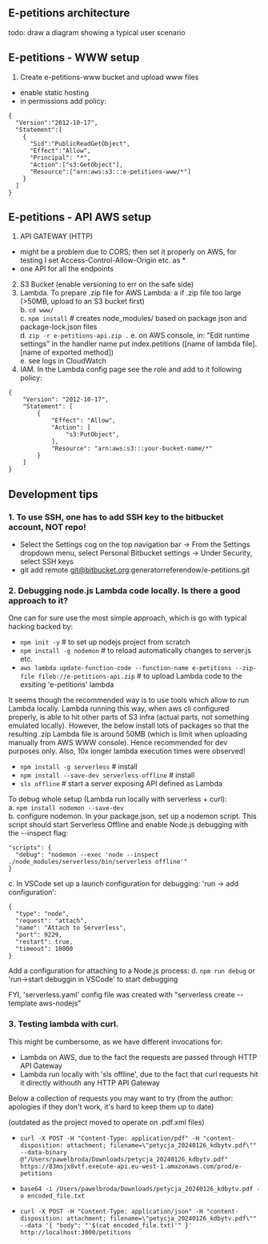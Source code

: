## E-petitions architecture

todo: draw a diagram showing a typical user scenario

## E-petitions - WWW setup
1. Create e-petitions-www bucket and upload www files
- enable static hosting
- in permissions add policy:
```
{
  "Version":"2012-10-17",
  "Statement":[
    {
      "Sid":"PublicReadGetObject",
      "Effect":"Allow",
      "Principal": "*",
      "Action":["s3:GetObject"],
      "Resource":["arn:aws:s3:::e-petitions-www/*"]
    }
  ]
}
```

## E-petitions - API AWS setup
1. API GATEWAY (HTTP)
- might be a problem due to CORS; then set it properly on AWS, for testing I set Access-Control-Allow-Origin etc. as *
- one API for all the endpoints 
2. S3 Bucket (enable versioning to err on the safe side)
3. Lambda. To prepare .zip file for AWS Lambda:
  a   if .zip file too large (>50MB, upload to an S3 bucket first)  
  b. `cd www/`  
  c. `npm install` # creates node_modules/ based on package json and package-lock.json files  
  d. `zip -r e-petitions-api.zip .`
  e. on AWS console, in: "Edit runtime settings" in the   handler name put index.petitions ([name of lambda file].[name of exported method])  
  e. see logs in CloudWatch
4. IAM. In the Lambda config page see the role and add to it following policy:
```
{
    "Version": "2012-10-17",
    "Statement": [
        {
            "Effect": "Allow",
            "Action": [
                "s3:PutObject",
            ],
            "Resource": "arn:aws:s3:::your-bucket-name/*"
        }
    ]
}
```
## Development tips
### 1. To use SSH, one has to add SSH key to the bitbucket account, NOT repo! 
- Select the Settings cog on the top navigation bar -> From the Settings dropdown menu, select Personal Bitbucket settings -> Under Security, select SSH keys
- git add remote git@bitbucket.org:generatorreferendow/e-petitions.git

### 2. Debugging node.js Lambda code locally. Is there a good approach to it? 
One can for sure use the most simple approach, which is go with typical hacking backed by:
- `npm init -y` # to set up nodejs project from scratch
- `npm install -g nodemon` # to reload automatically changes to server.js etc.
- `aws lambda update-function-code --function-name e-petitions --zip-file fileb://e-petitions-api.zip` # to upload Lambda code to the exsiting 'e-petitions' lambda

It seems though the recommended way is to use tools which allow to run Lambda locally. Lambda running this way, when aws cli configured properly, is able to hit other parts of S3 infra (actual parts, not something emulated locally).
However, the below install lots of packages so that the resulting .zip Lambda file is around 50MB (which is limit when uploading manually from AWS WWW console). Hence recommended for dev purposes only. Also, 10x longer lambda execution times were observed!
- `npm install -g serverless` # install
- `npm install --save-dev serverless-offline` # install
- `sls offline` # start a server exposing API defined as Lambda

To debug whole setup (Lambda run locally with serverless + curl):  
a. `npm install nodemon --save-dev`  
b. configure nodemon. In your package.json, set up a nodemon script. This script should start Serverless Offline and enable Node.js debugging with the --inspect flag:
```
"scripts": {
  "debug": "nodemon --exec 'node --inspect ./node_modules/serverless/bin/serverless offline'"
}
```
c. In VSCode set up a launch configuration for debugging: 'run -> add configuration':
```
{
  "type": "node",
  "request": "attach",
  "name": "Attach to Serverless",
  "port": 9229,
  "restart": true,
  "timeout": 10000
}

```

Add a configuration for attaching to a Node.js process:
d. `npm run debug` or 'run->start debuggin in VSCode' to start debugging

FYI, 'serverless.yaml' config file was created with "serverless create --template aws-nodejs"

### 3. Testing lambda with curl.
This might be cumbersome, as we have different invocations for:
- Lambda on AWS, due to the fact the requests are passed through HTTP API Gateway
- Lambda run locally with 'sls offline', due to the fact that curl requests hit it directly withouth any HTTP API Gateway

Below a collection of requests you may want to try (from the author: apologies if they don't work, it's hard to keep them up to date)

(outdated as the project moved to operate on .pdf.xml files)
- `curl -X POST -H "Content-Type: application/pdf" -H "content-disposition: attachment; filename=\"petycja_20240126_kdbytv.pdf\"" --data-binary @"/Users/pawelbroda/Downloads/petycja_20240126_kdbytv.pdf" https://83msjx8vtf.execute-api.eu-west-1.amazonaws.com/prod/e-petitions`

- `base64 -i /Users/pawelbroda/Downloads/petycja_20240126_kdbytv.pdf -o encoded_file.txt`
- `curl -X POST -H "Content-Type: application/json" -H "content-disposition: attachment; filename=\"petycja_20240126_kdbytv.pdf\"" --data '{ "body": "'$(cat encoded_file.txt)'" }' http://localhost:3000/petitions`
